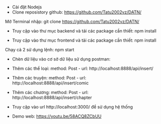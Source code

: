 - Cài đặt Nodejs
- Clone reposistory github: https://github.com/Tatu2002vz/DATN/

Mở Terminal nhập:
git clone https://github.com/Tatu2002vz/DATN/
 
- Truy cập vào thư mục backend và tải các package cần thiết:
npm install
 
- Truy cập vào thư mục frontend và tải các package cần thiết:
npm install
 
Chạy cả 2 sử dụng lệnh: npm start
- Chèn dữ liệu vào cơ sở dữ liệu sử dụng postman:
-	Thêm các thể loại:
method: Post - url: http://localhost:8888/api/insert/

-	Thêm các truyện:
method: Post - url: http://localhost:8888/api/insert/comic

-	Thêm các chương:
method: Post - url: http://localhost:8888/api/insert/chapter

- Truy cập vào url http://localhost:3000/ để sử dụng hệ thống
- Demo web: https://youtu.be/58ACQ8ZCbUU
